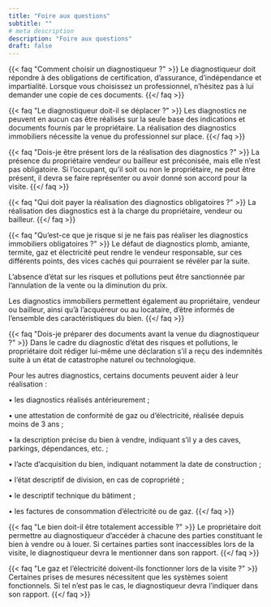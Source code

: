 ```yaml
---
title: "Foire aux questions"
subtitle: ""
# meta description
description: "Foire aux questions"
draft: false
---
```



{{< faq "Comment choisir un diagnostiqueur ?" >}}
Le diagnostiqueur doit répondre à des obligations de certification, d’assurance, d’indépendance et impartialité. Lorsque vous choisissez un professionnel, n’hésitez pas à lui demander une copie de ces documents.
{{</ faq >}}

{{< faq "Le diagnostiqueur doit-il se déplacer ?" >}}
 Les diagnostics ne peuvent en aucun cas être réalisés sur la seule base des indications et documents fournis par le propriétaire. La réalisation des diagnostics immobiliers nécessite la venue du professionnel sur place.
{{</ faq >}}

{{< faq "Dois-je être présent lors de la réalisation des diagnostics ?" >}}
La présence du propriétaire vendeur ou bailleur est préconisée, mais elle n’est pas obligatoire.
Si l’occupant, qu’il soit ou non le propriétaire, ne peut être présent, il devra se faire représenter ou avoir donné son accord pour la visite.
{{</ faq >}}

{{< faq "Qui doit payer la réalisation des diagnostics obligatoires ?" >}}
La réalisation des diagnostics est à la charge du propriétaire, vendeur ou bailleur.
{{</ faq >}}

{{< faq "Qu’est-ce que je risque si je ne fais pas réaliser les diagnostics immobiliers obligatoires ?" >}}
Le défaut de diagnostics plomb, amiante, termite, gaz et électricité peut rendre le vendeur responsable, sur ces différents points, des vices cachés qui pourraient se révéler par la suite.

L’absence d’état sur les risques et pollutions peut être sanctionnée par l’annulation de la vente ou la diminution du prix.

Les diagnostics immobiliers permettent également au propriétaire, vendeur ou bailleur, ainsi qu’à l’acquéreur ou au locataire, d’être informés de l’ensemble des caractéristiques du bien.
{{</ faq >}}

{{< faq "Dois-je préparer des documents avant la venue du diagnostiqueur ?" >}}
Dans le cadre du diagnostic d’état des risques et pollutions, le propriétaire doit rédiger lui-même une déclaration s’il a reçu des indemnités suite à un état de catastrophe naturel ou technologique.

Pour les autres diagnostics, certains documents peuvent aider à leur réalisation :

•	les diagnostics réalisés antérieurement ;

•	une attestation de conformité de gaz ou d’électricité, réalisée depuis moins de 3 ans ;

•	la description précise du bien à vendre, indiquant s’il y a des caves, parkings, dépendances, etc. ;

•	l’acte d’acquisition du bien, indiquant notamment la date de construction ;

•	l’état descriptif de division, en cas de copropriété ;

•	le descriptif technique du bâtiment ;

•	les factures de consommation d’électricité ou de gaz.
{{</ faq >}}

{{< faq "Le bien doit-il être totalement accessible ?" >}}
Le propriétaire doit permettre au diagnostiqueur d’accéder à chacune des parties constituant le bien à vendre ou à louer. Si certaines parties sont inaccessibles lors de la visite, le diagnostiqueur devra le mentionner dans son rapport.
{{</ faq >}}

{{< faq "Le gaz et l’électricité doivent-ils fonctionner lors de la visite ?" >}}
Certaines prises de mesures nécessitent que les systèmes soient fonctionnels. Si tel n’est pas le cas, le diagnostiqueur devra l’indiquer dans son rapport.
{{</ faq >}}